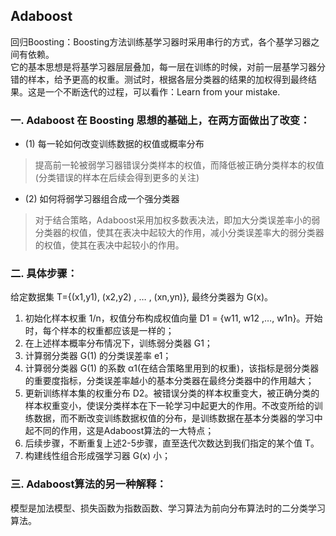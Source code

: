 ## Adaboost
回归Boosting：Boosting方法训练基学习器时采用串行的方式，各个基学习器之间有依赖。  
它的基本思想是将基学习器层层叠加，每一层在训练的时候，对前一层基学习器分错的样本，给予更高的权重。测试时，根据各层分类器的结果的加权得到最终结果。这是一个不断迭代的过程，可以看作：Learn from your mistake.

### 一. Adaboost 在 Boosting 思想的基础上，在两方面做出了改变：  
- (1) 每一轮如何改变训练数据的权值或概率分布  
> 提高前一轮被弱学习器错误分类样本的权值，而降低被正确分类样本的权值(分类错误的样本在后续会得到更多的关注)   
- (2) 如何将弱学习器组合成一个强分类器  
> 对于结合策略，Adaboost采用加权多数表决法，即加大分类误差率小的弱分类器的权值，使其在表决中起较大的作用，减小分类误差率大的弱分类器的权值，使其在表决中起较小的作用。  
> 

### 二. 具体步骤：  
给定数据集 T={(x1,y1), (x2,y2) , … , (xn,yn)}, 最终分类器为 G(x)。  
1. 初始化样本权重 1/n，权值分布构成权值向量 D1 = {w11, w12 ,…, w1n}。开始时，每个样本的权重都应该是一样的；  
2. 在上述样本概率分布情况下，训练弱分类器 G1；    
3. 计算弱分类器 G(1) 的分类误差率 e1；  
4. 计算弱分类器 G(1) 的系数 α1(在结合策略里用到的权重)，该指标是弱分类器的重要度指标，分类误差率越小的基本分类器在最终分类器中的作用越大；  
5. 更新训练样本集的权重分布 D2。被错误分类的样本权重变大，被正确分类的样本权重变小，使误分类样本在下一轮学习中起更大的作用。不改变所给的训练数据，而不断改变训练数据权值的分布，是训练数据在基本分类器的学习中起不同的作用，这是Adaboost算法的一大特点； 
6. 后续步骤，不断重复上述2-5步骤，直至迭代次数达到我们指定的某个值 T。  
7. 构建线性组合形成强学习器 G(x)
小；

### 三. Adaboost算法的另一种解释：  
模型是加法模型、损失函数为指数函数、学习算法为前向分布算法时的二分类学习算法。  

